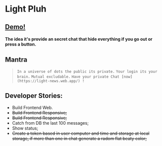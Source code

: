 # Light Pluh

## [Demo!](https://light-news.web.app/) 
#### The idea it's provide an secret chat that hide everything if you go out or press a button.


## Mantra
> `In a universe of dots the public its private.`
> `Your login its your brain.`
> `Mutual excludable.`
> `Have your private Chat [now](https://light-news.web.app/) !`

 
## Developer Stories:
-  Build Frontend Web.
-  <del>Build Frontend Responsive;<del>
-  <del>Build Frontend Responsive;<del>
-  Catch from DB the last 100 messages;
-  Show status;
-  <del>Create a token based in user computer and time and storage at local storage, if more than one in chat generate a radom flat beaty color;<del>

